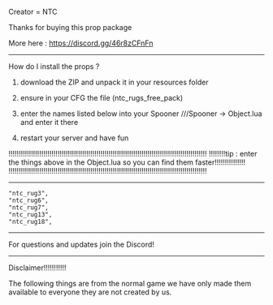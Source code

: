 Creator = NTC

Thanks for buying this prop package 

More here : https://discord.gg/46r8zCFnFn


---------------------------------------------------------------------------------------------------------------------------------------------------------------------------------------------------------------------------------

How do I install the props ? 

1. download the ZIP and unpack it in your resources folder



2. ensure in your CFG the file (ntc_rugs_free_pack)



3. enter the names listed below into your Spooner ///Spooner -> Object.lua and enter it there



4. restart your server and have fun

!!!!!!!!!!!!!!!!!!!!!!!!!!!!!!!!!!!!!!!!!!!!!!!!!!!!!!!!!!!!!!!!!!!!!!!!!!!!!!!!!!!!!!!!!!!!!!!!!
!!!!!!!!tip : enter the things above in the Object.lua so you can find them faster!!!!!!!!!!!!!!!
!!!!!!!!!!!!!!!!!!!!!!!!!!!!!!!!!!!!!!!!!!!!!!!!!!!!!!!!!!!!!!!!!!!!!!!!!!!!!!!!!!!!!!!!!!!!!!!!!

----------------------------------------------------------------------------------------------------------------------------------------------------------------------------------------------------------------------------------

	"ntc_rug3",
	"ntc_rug6",
	"ntc_rug7",
	"ntc_rug13",
	"ntc_rug18",

------------------------------------------------------------------------------------------------------------------------------------------------------------------------------------------------------------------------------------


For questions and updates join the Discord!


------------------------------------------------------------------------------------------------------------------------------------------------------------------------------------------------------------------------------------

Disclaimer!!!!!!!!!!! 

The following things are from the normal game we have only made them available to everyone they are not created by us. 




